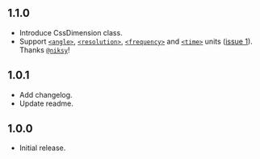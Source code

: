 ## 1.1.0
- Introduce CssDimension class.
- Support [`<angle>`](https://developer.mozilla.org/en-US/docs/Web/CSS/angle), [`<resolution>`](https://developer.mozilla.org/en-US/docs/Web/CSS/resolution), [`<frequency>`](https://developer.mozilla.org/en-US/docs/Web/CSS/frequency) and [`<time>`](https://developer.mozilla.org/en-US/docs/Web/CSS/time) units ([issue 1](https://github.com/jedmao/parse-css-dimension/issues/1)). Thanks [`@niksy`](https://github.com/niksy)!

## 1.0.1
- Add changelog.
- Update readme.

## 1.0.0
- Initial release.
